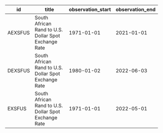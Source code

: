 | id      | title                                                | observation_start   | observation_end   |
|---------|------------------------------------------------------|---------------------|-------------------|
| AEXSFUS | South African Rand to U.S. Dollar Spot Exchange Rate | 1971-01-01          | 2021-01-01        |
| DEXSFUS | South African Rand to U.S. Dollar Spot Exchange Rate | 1980-01-02          | 2022-06-03        |
| EXSFUS  | South African Rand to U.S. Dollar Spot Exchange Rate | 1971-01-01          | 2022-05-01        |